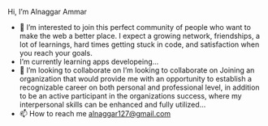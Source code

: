 Hi, I’m Alnaggar Ammar
- 👀 I’m interested to join this perfect community of people who want to make the web a better place.
 I expect a growing network, friendships, a lot of learnings, hard times getting stuck in code, and satisfaction when you reach your goals.
- I’m currently learning apps developeing...
- 💞 I’m looking to collaborate on I’m looking to collaborate on Joining an organization that would provide me with an opportunity to establish a recognizable career on both
personal and professional level, in addition to be an active participant in the organizations success, where my
interpersonal skills can be enhanced and fully utilized...
- 📫 How to reach me alnaggar127@gmail.com
